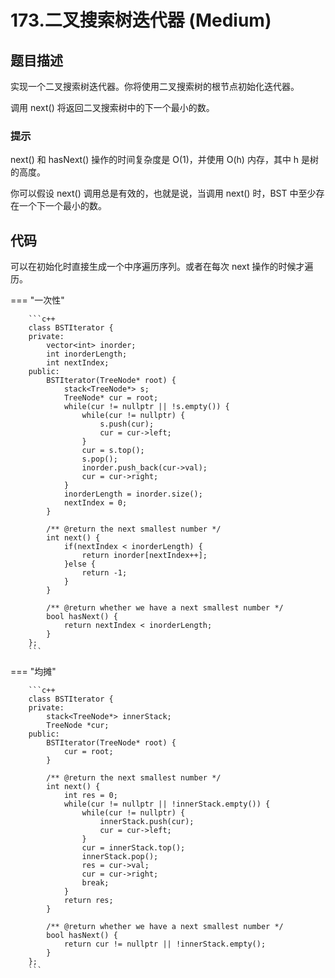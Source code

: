 # 173.二叉搜索树迭代器 (Medium)

## 题目描述

实现一个二叉搜索树迭代器。你将使用二叉搜索树的根节点初始化迭代器。

调用 next() 将返回二叉搜索树中的下一个最小的数。

### 提示

next() 和 hasNext() 操作的时间复杂度是 O(1)，并使用 O(h) 内存，其中 h 是树的高度。

你可以假设 next() 调用总是有效的，也就是说，当调用 next() 时，BST 中至少存在一个下一个最小的数。

## 代码

可以在初始化时直接生成一个中序遍历序列。或者在每次 next 操作的时候才遍历。

=== "一次性"

		```c++
		class BSTIterator {
		private:
		    vector<int> inorder;
		    int inorderLength;
		    int nextIndex;
		public:
		    BSTIterator(TreeNode* root) {
		        stack<TreeNode*> s;
		        TreeNode* cur = root;
		        while(cur != nullptr || !s.empty()) {
		            while(cur != nullptr) {
		                s.push(cur);
		                cur = cur->left;
		            }
		            cur = s.top();
		            s.pop();
		            inorder.push_back(cur->val);
		            cur = cur->right;
		        }
		        inorderLength = inorder.size();
		        nextIndex = 0;
		    }
		    
		    /** @return the next smallest number */
		    int next() {
		        if(nextIndex < inorderLength) {
		            return inorder[nextIndex++];
		        }else {
		            return -1;
		        }
		    }
		    
		    /** @return whether we have a next smallest number */
		    bool hasNext() {
		        return nextIndex < inorderLength;
		    }
		};
		```
		
=== "均摊"

		```c++
		class BSTIterator {
		private:
		    stack<TreeNode*> innerStack;
		    TreeNode *cur;
		public:
		    BSTIterator(TreeNode* root) {
		        cur = root;
		    }
		    
		    /** @return the next smallest number */
		    int next() {
		        int res = 0;
		        while(cur != nullptr || !innerStack.empty()) {
		            while(cur != nullptr) {
		                innerStack.push(cur);
		                cur = cur->left;
		            }
		            cur = innerStack.top();
		            innerStack.pop();
		            res = cur->val;
		            cur = cur->right;
		            break;
		        }
		        return res;
		    }
		    
		    /** @return whether we have a next smallest number */
		    bool hasNext() {
		        return cur != nullptr || !innerStack.empty();
		    }
		};
		```
